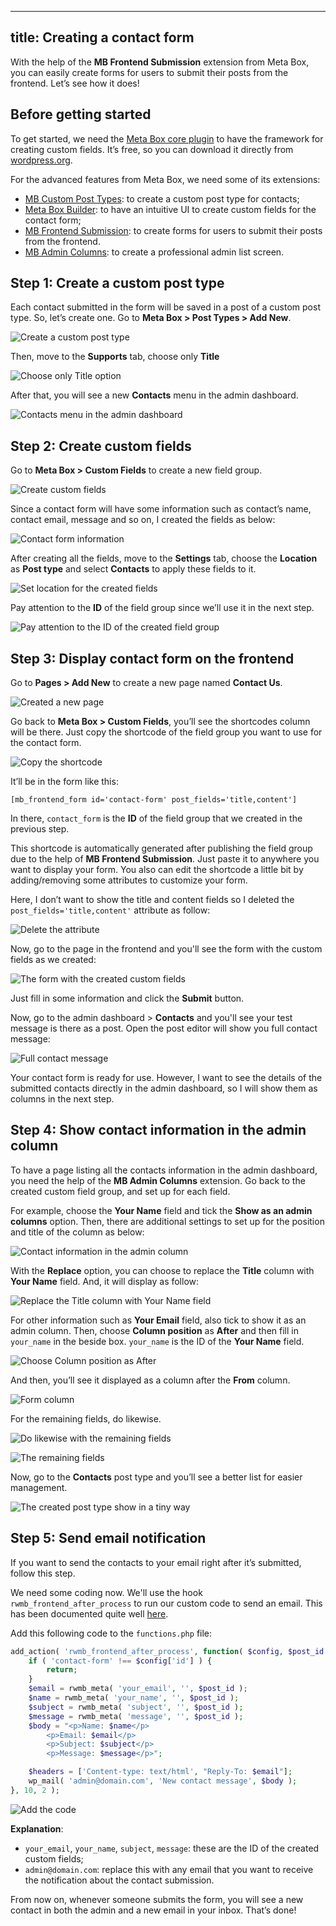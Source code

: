 
---
title: Creating a contact form
---

With the help of the **MB Frontend Submission** extension from Meta Box, you can easily create forms for users to submit their posts from the frontend. Let’s see how it does!

## Before getting started

To get started, we need the [Meta Box core plugin](https://wordpress.org/plugins/meta-box/) to have the framework for creating custom fields. It’s free, so you can download it directly from [wordpress.org](https://wordpress.org/).

For the advanced features from Meta Box, we need some of its extensions:

* [MB Custom Post Types](https://metabox.io/plugins/custom-post-type): to create a custom post type for contacts;
* [Meta Box Builder](https://metabox.io/plugins/meta-box-builder/): to have an intuitive UI to create custom fields for the contact form;
* [MB Frontend Submission](https://metabox.io/plugins/mb-frontend-submission/): to create forms for users to submit their posts from the frontend.
* [MB Admin Columns](https://metabox.io/plugins/mb-admin-columns/): to create a professional admin list screen.

## Step 1: Create a custom post type

Each contact submitted in the form will be saved in a post of a custom post type. So, let’s create one. Go to **Meta Box > Post Types > Add New**.

![Create a custom post type](https://i.imgur.com/Y9djekf.png)

Then, move to the **Supports** tab, choose only **Title**

![Choose only Title option](https://i.imgur.com/6Gep8PQ.png)

After that, you will see a new **Contacts** menu in the admin dashboard.

![Contacts menu in the admin dashboard](https://i.imgur.com/wSHn3lP.png)

## Step 2: Create custom fields

Go to **Meta Box > Custom Fields** to create a new field group.

![Create custom fields](https://i.imgur.com/AFrApcm.png)

Since a contact form will have some information such as contact’s name, contact email, message and so on, I created the fields as below:

![Contact form information](https://i.imgur.com/WeftiIa.png)

After creating all the fields, move to the **Settings** tab, choose the **Location** as **Post type** and select **Contacts** to apply these fields to it.

![Set location for the created fields](https://i.imgur.com/bBORmVw.png)

Pay attention to the **ID** of the field group since we’ll use it in the next step.

![Pay attention to the ID of the created field group](https://i.imgur.com/1z7qIfC.png)

## Step 3: Display contact form on the frontend

Go to **Pages > Add New** to create a new page named **Contact Us**.

![Created a new page](https://i.imgur.com/GzjVWV5.png)

Go back to **Meta Box > Custom Fields**, you’ll see the shortcodes column will be there. Just copy the shortcode of the field group you want to use for the contact form.

![Copy the shortcode](https://i.imgur.com/5gCndfp.png)

It’ll be in the form like this:

```
[mb_frontend_form id='contact-form' post_fields='title,content']
```

In there, `contact_form` is the **ID** of the field group that we created in the previous step.

This shortcode is automatically generated after publishing the field group due to the help of **MB Frontend Submission**. Just paste it to anywhere you want to display your form. You also can edit the shortcode a little bit by adding/removing some attributes to customize your form.

Here, I don’t want to show the title and content fields so I deleted the `post_fields='title,content'` attribute as follow:

![Delete the attribute](https://i.imgur.com/L8f5EMM.png)

Now, go to the page in the frontend and you'll see the form with the custom fields as we created:

![The form with the created custom fields](https://i.imgur.com/XwFBlaO.png)

Just fill in some information and click the **Submit** button.

Now, go to the admin dashboard > **Contacts** and you'll see your test message is there as a post. Open the post editor will show you full contact message:

![Full contact message](https://i.imgur.com/dubiy3v.png)

Your contact form is ready for use. However, I want to see the details of the submitted contacts directly in the admin dashboard, so I will show them as columns in the next step.

## Step 4: Show contact information in the admin column

To have a page listing all the contacts information in the admin dashboard, you need the help of the **MB Admin Columns** extension. Go back to the created custom field group, and set up for each field.

For example, choose the **Your Name** field and tick the **Show as an admin columns** option. Then, there are additional settings to set up for the position and title of the column as below:

![Contact information in the admin column](https://i.imgur.com/YZSdTky.png)

With the **Replace** option, you can choose to replace the **Title** column with **Your Name** field. And, it will display as follow:

![Replace the Title column with Your Name field](https://i.imgur.com/tzN7b4c.png)

For other information such as **Your Email** field, also tick to show it as an admin column. Then, choose **Column position** as **After** and then fill in `your_name` in the beside box. `your_name` is the ID of the **Your Name** field.

![Choose Column position as After](https://i.imgur.com/UuilZSJ.png)

And then, you’ll see it displayed as a column after the **From** column.

![Form column](https://i.imgur.com/4yh82t1.png)

For the remaining fields, do likewise.

![Do likewise with the remaining fields](https://i.imgur.com/w9nFpoq.png)

![The remaining fields](https://i.imgur.com/VmwqUoJ.png)

Now, go to the **Contacts** post type and you’ll see a better list for easier management.

![The created post type show in a tiny way](https://i.imgur.com/rsh8CkK.png)

## Step 5: Send email notification

If you want to send the contacts to your email right after it’s submitted, follow this step.

We need some coding now. We'll use the hook `rwmb_frontend_after_process` to run our custom code to send an email. This has been documented quite well [here](https://docs.metabox.io/extensions/mb-frontend-submission/?swcfpc=1#hooks-1).

Add this following code to the `functions.php` file:
```php
add_action( 'rwmb_frontend_after_process', function( $config, $post_id ) {
    if ( 'contact-form' !== $config['id'] ) {
        return;
    }
    $email = rwmb_meta( 'your_email', '', $post_id );
    $name = rwmb_meta( 'your_name', '', $post_id );
    $subject = rwmb_meta( 'subject', '', $post_id );
    $message = rwmb_meta( 'message', '', $post_id );
    $body = "<p>Name: $name</p>
        <p>Email: $email</p>
        <p>Subject: $subject</p>
        <p>Message: $message</p>";

    $headers = ['Content-type: text/html', "Reply-To: $email"];
    wp_mail( 'admin@domain.com', 'New contact message', $body );
}, 10, 2 );

```
![Add the code](https://i.imgur.com/MoaFDWT.png)

**Explanation**:

* `your_email`, `your_name`, `subject`, `message`: these are the ID of the created custom fields;
* `admin@domain.com`: replace this with any email that you want to receive the notification about the contact submission.

From now on, whenever someone submits the form, you will see a new contact in both the admin and a new email in your inbox. That’s done!

